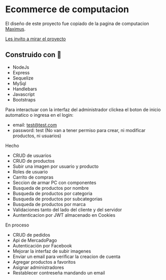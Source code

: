 # Ecommerce de computacion
El diseño de este proyecto fue copiado de la pagina de computacion [Maximus](https://www.maximus.com.ar/HOME/maximus.aspx).

[Les invito a mirar el proyecto](https://yoel-ecommerce.herokuapp.com/)

## Construido con :hammer:
- NodeJs
- Express
- Sequelize
- MySql
- Handlebars
- Javascript
- Bootstraps

Para interactuar con la interfaz del administrador clickea el boton de inicio automatico o ingresa en el login:
- email: test@test.com
- password: test
(No van a tener permiso para crear, ni modificar productos, ni usuarios)

 Hecho
- CRUD de usuarios
- CRUD de productos
- Subir una imagen por usuario y producto
- Roles de usuario
- Carrito de compras
- Seccion de armar PC con componentes
- Busqueda de productos por nombre
- Busqueda de productos por categoria
- Busqueda de productos por subcategorias
- Busqueda de productos por marca
- Validaciones tanto del lado del cliente y del servidor
- Auntenticacion por JWT almacenado en Cookies

En proceso
- CRUD de pedidos
- Api de MercadoPago
- Autenticación por Facebook
- Mejorar la interfaz de subir imagenes
- Enviar un email para verificar la creacion de cuenta
- Agregar productos a favoritos
- Asignar administradores
- Restablecer contreseña mandando un email

